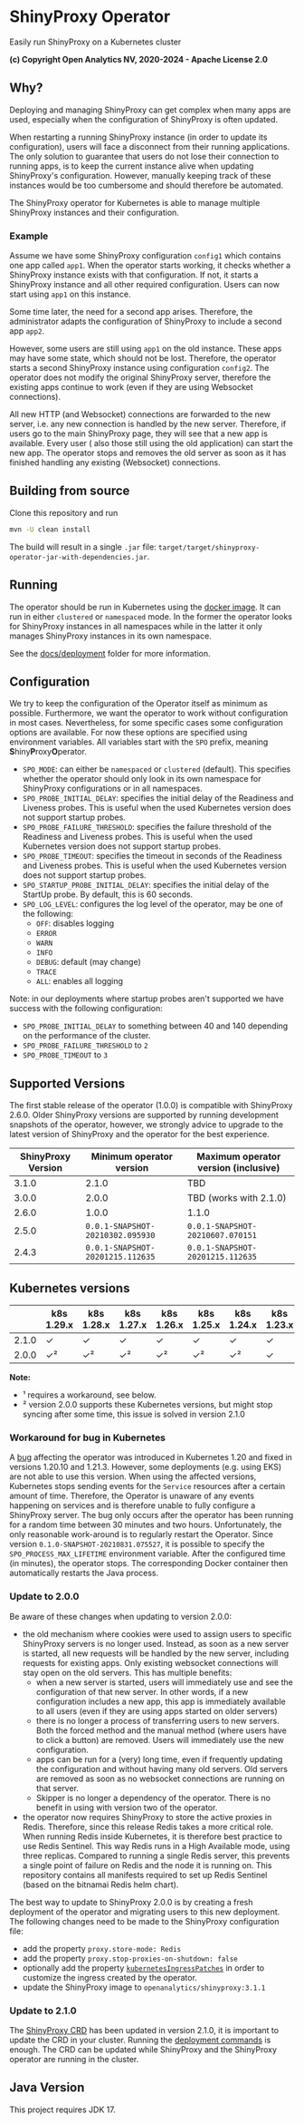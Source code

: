 # ShinyProxy Operator

Easily run ShinyProxy on a Kubernetes cluster

**(c) Copyright Open Analytics NV, 2020-2024 - Apache License 2.0**

## Why?

Deploying and managing ShinyProxy can get complex when many apps are used,
especially when the configuration of ShinyProxy is often updated.

When restarting a running ShinyProxy instance (in order to update its
configuration), users will face a disconnect from their running applications.
The only solution to guarantee that users do not lose their connection to
running apps, is to keep the current instance alive when updating ShinyProxy's
configuration. However, manually keeping track of these instances would be too
cumbersome and should therefore be automated.

The ShinyProxy operator for Kubernetes is able to manage multiple ShinyProxy
instances and their configuration.

### Example

Assume we have some ShinyProxy configuration `config1` which contains one app
called `app1`. When the operator starts working, it checks whether a ShinyProxy
instance exists with that configuration. If not, it starts a ShinyProxy instance
and all other required configuration. Users can now start using `app1` on this
instance.

Some time later, the need for a second app arises. Therefore, the administrator
adapts the configuration of ShinyProxy to include a second app `app2`.

However, some users are still using `app1` on the old instance. These apps may
have some state, which should not be lost. Therefore, the operator starts a
second ShinyProxy instance using configuration `config2`. The operator does not
modify the original ShinyProxy server, therefore the existing apps continue to
work (even if they are using Websocket connections).

All new HTTP (and Websocket) connections are forwarded to the new server, i.e.
any new connection is handled by the new server. Therefore, if users go to the
main ShinyProxy page, they will see that a new app is available. Every user (
also those still using the old application) can start the new app. The operator
stops and removes the old server as soon as it has finished handling any
existing (Websocket) connections.

## Building from source

Clone this repository and run

```bash
mvn -U clean install
```

The build will result in a single `.jar` file:
`target/target/shinyproxy-operator-jar-with-dependencies.jar`.

## Running

The operator should be run in Kubernetes using
the [docker image](https://hub.docker.com/r/openanalytics/shinyproxy-operator).
It can run in either `clustered` or `namespaced` mode. In the former the
operator looks for ShinyProxy instances in all namespaces while in the latter it
only manages ShinyProxy instances in its own namespace.

See the [docs/deployment](docs/deployment) folder for more information.

## Configuration

We try to keep the configuration of the Operator itself as minimum as possible.
Furthermore, we want the operator to work without configuration in most cases.
Nevertheless, for some specific cases some configuration options are available.
For now these options are specified using environment variables. All variables
start with the `SPO` prefix, meaning **S**hiny**P**roxy**O**perator.

- `SPO_MODE`: can either be `namespaced` or `clustered` (default). This
  specifies whether the operator should only look in its own namespace for
  ShinyProxy configurations or in all namespaces.
- `SPO_PROBE_INITIAL_DELAY`: specifies the initial delay of the Readiness and
  Liveness probes. This is useful when the used Kubernetes version does not
  support startup probes.
- `SPO_PROBE_FAILURE_THRESHOLD`: specifies the failure threshold of the
  Readiness and Liveness probes. This is useful when the used Kubernetes version
  does not support startup probes.
- `SPO_PROBE_TIMEOUT`: specifies the timeout in seconds of the Readiness and
  Liveness probes. This is useful when the used Kubernetes version does not
  support startup probes.
- `SPO_STARTUP_PROBE_INITIAL_DELAY`: specifies the initial delay of the StartUp
  probe. By default, this is 60 seconds.
- `SPO_LOG_LEVEL`: configures the log level of the operator, may be one of the
  following:
    - `OFF`: disables logging
    - `ERROR`
    - `WARN`
    - `INFO`
    - `DEBUG`: default (may change)
    - `TRACE`
    - `ALL`: enables all logging

Note: in our deployments where startup probes aren't supported we have success
with the following configuration:

- `SPO_PROBE_INITIAL_DELAY` to something between 40 and 140 depending on the
  performance of the cluster.
- `SPO_PROBE_FAILURE_THRESHOLD` to `2`
- `SPO_PROBE_TIMEOUT` to `3`

## Supported Versions

The first stable release of the operator (1.0.0) is compatible with ShinyProxy
2.6.0. Older ShinyProxy versions are supported by running development snapshots
of the operator, however, we strongly advice to upgrade to the latest version of
ShinyProxy and the operator for the best experience.

| ShinyProxy Version | Minimum operator version         | Maximum operator version (inclusive) |
|--------------------|----------------------------------|--------------------------------------|
| 3.1.0              | 2.1.0                            | TBD                                  |
| 3.0.0              | 2.0.0                            | TBD (works with 2.1.0)               |
| 2.6.0              | 1.0.0                            | 1.1.0                                |
| 2.5.0              | `0.0.1-SNAPSHOT-20210302.095930` | `0.0.1-SNAPSHOT-20210607.070151`     |
| 2.4.3              | `0.0.1-SNAPSHOT-20201215.112635` | `0.0.1-SNAPSHOT-20201215.112635`     |

## Kubernetes versions

|       | k8s 1.29.x | k8s 1.28.x | k8s 1.27.x | k8s 1.26.x | k8s 1.25.x | k8s 1.24.x | k8s 1.23.x | k8s 1.22.x | k8s >= v1.21.3 | k8s <= v1.21.2 | k8s >= 1.20.10 | k8s <= v1.20.9 | v1.19 | <= v1.18 |
|-------|------------|------------|------------|------------|------------|------------|------------|------------|----------------|----------------|----------------|----------------|-------|----------|
| 2.1.0 | ✓          | ✓          | ✓          | ✓          | ✓          | ✓          | ✓          | ✓          | ✓              | ✓¹             | ✓              | ✓¹             | 	✓    | 	-       |
| 2.0.0 | ✓²         | ✓²         | ✓²         | ✓²         | ✓²         | ✓²         | ✓          | ✓          | ✓              | ✓¹             | ✓              | ✓¹             | 	✓    | 	-       |

**Note:**

- ¹ requires a workaround, see below.
- ² version 2.0.0 supports these Kubernetes versions, but might stop syncing after some time, this issue is solved in version 2.1.0

### Workaround for bug in Kubernetes

A [bug](https://github.com/kubernetes/kubernetes/issues/102464) affecting the
operator was introduced in Kubernetes 1.20 and fixed in versions 1.20.10 and
1.21.3. However, some deployments (e.g. using EKS) are not able to use this
version. When using the affected versions, Kubernetes stops sending events for
the `Service` resources after a certain amount of time. Therefore, the Operator
is unaware of any events happening on services and is therefore unable to fully
configure a ShinyProxy server. The bug only occurs after the operator has been
running for a random time between 30 minutes and two hours. Unfortunately, the
only reasonable work-around is to regularly restart the Operator. Since version
`0.1.0-SNAPSHOT-20210831.075527`, it is possible to specify the
`SPO_PROCESS_MAX_LIFETIME` environment variable. After the configured time (in
minutes), the operator stops. The corresponding Docker container then
automatically restarts the Java process.

### Update to 2.0.0

Be aware of these changes when updating to version 2.0.0:

- the old mechanism where cookies were used to assign users to specific
  ShinyProxy servers is no longer used. Instead, as soon as a new server is
  started, all new requests will be handled by the new server, including
  requests for existing apps. Only existing websocket connections will stay open
  on the old servers. This has multiple benefits:
    - when a new server is started, users will immediately use and see the
      configuration of that new server. In other words, if a new configuration
      includes a new app, this app is immediately available to all users (even
      if they are using apps started on older servers)
    - there is no longer a process of transferring users to new servers. Both
      the forced method and the manual method (where users have to click a
      button) are removed. Users will immediately use the new configuration.
    - apps can be run for a (very) long time, even if frequently updating the
      configuration and without having many old servers. Old servers are removed
      as soon as no websocket connections are running on that server.
    - Skipper is no longer a dependency of the operator. There is no benefit in
      using with version two of the operator.
- the operator now requires ShinyProxy to store the active proxies in Redis.
  Therefore, since this release Redis takes a more critical role. When running
  Redis inside Kubernetes, it is therefore best practice to use Redis Sentinel.
  This way Redis runs in a High Available mode, using three replicas. Compared
  to running a single Redis server, this prevents a single point of failure on
  Redis and the node it is running on. This repository contains all manifests
  required to set up Redis Sentinel (based on the bitnamai Redis helm chart).

The best way to update to ShinyProxy 2.0.0 is by creating a fresh deployment of
the operator and migrating users to this new deployment. The following changes
need to be made to the ShinyProxy configuration file:

- add the property `proxy.store-mode: Redis`
- add the property `proxy.stop-proxies-on-shutdown: false`
- optionally add the
  property [`kubernetesIngressPatches`](docs/deployment#modify-the-ingress-resource)
  in order to customize the ingress created by the operator.
- update the ShinyProxy image to `openanalytics/shinyproxy:3.1.1`

### Update to 2.1.0

The [ShinyProxy CRD](docs/deployment/bases/namespaced/crds/shinyproxy.crd.yaml)
has been updated in version 2.1.0, it is important to update the CRD in your
cluster. Running the [deployment commands](docs/deployment/) is enough. The CRD
can be updated while ShinyProxy and the ShinyProxy operator are running in the
cluster.

## Java Version

This project requires JDK 17.
